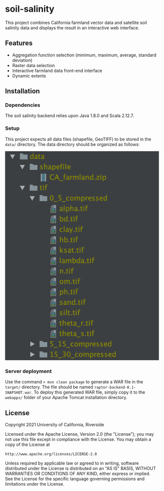# soil-salinity

This project combines California farmland vector data and satellite soil salinity data and displays the result in an interactive web interface.

## Features

- Aggregation function selection (minimum, maximum, average, standard deviation)
- Raster data selection
- Interactive farmland data front-end interface
- Dynamic extents

## Installation

### Dependencies

The soil salinity backend relies upon Java 1.8.0 and Scala 2.12.7.

### Setup

This project expects all data files (shapefile, GeoTIFF) to be stored in the `data/` directory.
The data directory should be organized as follows:

![data directory](directory_organization.png)

### Server deployment

Use the command `> mvn clean package` to generate a WAR file in the `target/` directory.
The file should be named `raptor-backend-0.1-SNAPSHOT.war`.
To deploy this generated WAR file, simply copy it to the `webapps/` folder of your Apache Tomcat installation directory.

## License

Copyright 2021 University of California, Riverside

Licensed under the Apache License, Version 2.0 (the "License");
you may not use this file except in compliance with the License.
You may obtain a copy of the License at

    http://www.apache.org/licenses/LICENSE-2.0

Unless required by applicable law or agreed to in writing, software
distributed under the License is distributed on an "AS IS" BASIS,
WITHOUT WARRANTIES OR CONDITIONS OF ANY KIND, either express or implied.
See the License for the specific language governing permissions and
limitations under the License.